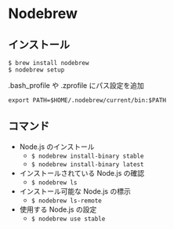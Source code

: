 # Nodebrew

## インストール

```shellsession
$ brew install nodebrew
$ nodebrew setup
```

.bash_profile や .zprofile にパス設定を追加

```
export PATH=$HOME/.nodebrew/current/bin:$PATH
```

## コマンド

- Node.js のインストール
    - `$ nodebrew install-binary stable`
    - `$ nodebrew install-binary latest`
- インストールされている Node.js の確認
    - `$ nodebrew ls`
- インストール可能な Node.js の標示
    - `$ nodebrew ls-remote`
- 使用する Node.js の設定
    - `$ nodebrew use stable`
